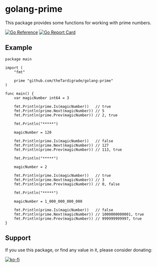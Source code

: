 # golang-prime

This package provides some functions for working with prime numbers.

[![Go Reference](https://pkg.go.dev/badge/github.com/theTardigrade/golang-prime.svg)](https://pkg.go.dev/github.com/theTardigrade/golang-prime) [![Go Report Card](https://goreportcard.com/badge/github.com/theTardigrade/golang-prime)](https://goreportcard.com/report/github.com/theTardigrade/golang-prime)

## Example

```golang
package main

import (
	"fmt"

	prime "github.com/theTardigrade/golang-prime"
)

func main() {
	var magicNumber int64 = 3

	fmt.Println(prime.Is(magicNumber))   // true
	fmt.Println(prime.Next(magicNumber)) // 5
	fmt.Println(prime.Prev(magicNumber)) // 2, true

	fmt.Println("*****")

	magicNumber = 120

	fmt.Println(prime.Is(magicNumber))   // false
	fmt.Println(prime.Next(magicNumber)) // 127
	fmt.Println(prime.Prev(magicNumber)) // 113, true

	fmt.Println("*****")

	magicNumber = 2

	fmt.Println(prime.Is(magicNumber))   // true
	fmt.Println(prime.Next(magicNumber)) // 3
	fmt.Println(prime.Prev(magicNumber)) // 0, false

	fmt.Println("*****")

	magicNumber = 1_000_000_000_000

	fmt.Println(prime.Is(magicNumber))   // false
	fmt.Println(prime.Next(magicNumber)) // 1000000000001, true
	fmt.Println(prime.Prev(magicNumber)) // 999999999997, true
}
```

## Support

If you use this package, or find any value in it, please consider donating:

[![ko-fi](https://ko-fi.com/img/githubbutton_sm.svg)](https://ko-fi.com/S6S2EIRL0)